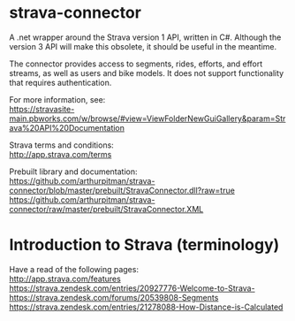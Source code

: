 strava-connector
================

A .net wrapper around the Strava version 1 API, written in C#. Although the version 3 API will make this obsolete, it should be useful in the meantime.

The connector provides access to segments, rides, efforts, and effort streams, as well as users and bike models. It does not support functionality that requires authentication.

For more information, see:  
https://stravasite-main.pbworks.com/w/browse/#view=ViewFolderNewGuiGallery&param=Strava%20API%20Documentation

Strava terms and conditions:  
http://app.strava.com/terms

Prebuilt library and documentation:  
https://github.com/arthurpitman/strava-connector/blob/master/prebuilt/StravaConnector.dll?raw=true  
https://github.com/arthurpitman/strava-connector/raw/master/prebuilt/StravaConnector.XML

Introduction to Strava (terminology)
====================================
Have a read of the following pages:  
http://app.strava.com/features  
https://strava.zendesk.com/entries/20927776-Welcome-to-Strava-  
https://strava.zendesk.com/forums/20539808-Segments  
https://strava.zendesk.com/entries/21278088-How-Distance-is-Calculated  